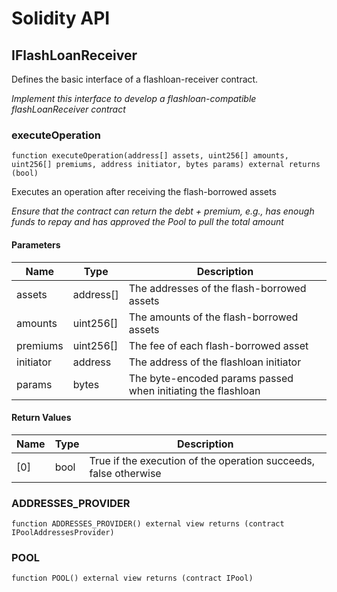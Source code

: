 # Solidity API

## IFlashLoanReceiver

Defines the basic interface of a flashloan-receiver contract.

_Implement this interface to develop a flashloan-compatible flashLoanReceiver contract_

### executeOperation

```solidity
function executeOperation(address[] assets, uint256[] amounts, uint256[] premiums, address initiator, bytes params) external returns (bool)
```

Executes an operation after receiving the flash-borrowed assets

_Ensure that the contract can return the debt + premium, e.g., has
     enough funds to repay and has approved the Pool to pull the total amount_

#### Parameters

| Name | Type | Description |
| ---- | ---- | ----------- |
| assets | address[] | The addresses of the flash-borrowed assets |
| amounts | uint256[] | The amounts of the flash-borrowed assets |
| premiums | uint256[] | The fee of each flash-borrowed asset |
| initiator | address | The address of the flashloan initiator |
| params | bytes | The byte-encoded params passed when initiating the flashloan |

#### Return Values

| Name | Type | Description |
| ---- | ---- | ----------- |
| [0] | bool | True if the execution of the operation succeeds, false otherwise |

### ADDRESSES_PROVIDER

```solidity
function ADDRESSES_PROVIDER() external view returns (contract IPoolAddressesProvider)
```

### POOL

```solidity
function POOL() external view returns (contract IPool)
```

